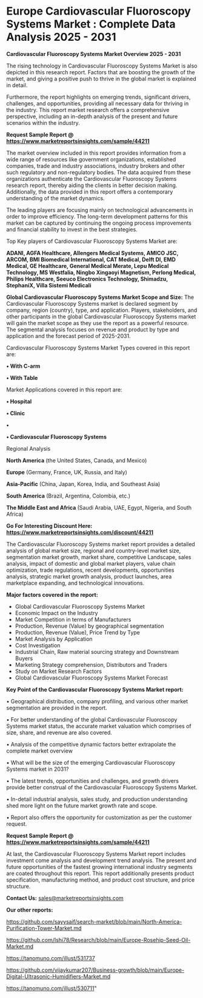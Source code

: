 # Europe Cardiovascular Fluoroscopy Systems Market : Complete Data Analysis 2025 - 2031

<Strong> Cardiovascular Fluoroscopy Systems Market Overview 2025 - 2031</strong>

The rising technology in Cardiovascular Fluoroscopy Systems Market is also depicted in this research report. Factors that are boosting the growth of the market, and giving a positive push to thrive in the global market is explained in detail.

Furthermore, the report highlights on emerging trends, significant drivers, challenges, and opportunities, providing all necessary data for thriving in the industry. This report market research offers a comprehensive perspective, including an in-depth analysis of the present and future scenarios within the industry.

<strong>Request Sample Report @ <a href=https://www.marketreportsinsights.com/sample/44211>https://www.marketreportsinsights.com/sample/44211</a></strong>

The market overview included in this report provides information from a wide range of resources like government organizations, established companies, trade and industry associations, industry brokers and other such regulatory and non-regulatory bodies. The data acquired from these organizations authenticate the Cardiovascular Fluoroscopy Systems research report, thereby aiding the clients in better decision making. Additionally, the data provided in this report offers a contemporary understanding of the market dynamics.

The leading players are focusing mainly on technological advancements in order to improve efficiency. The long-term development patterns for this market can be captured by continuing the ongoing process improvements and financial stability to invest in the best strategies.

Top Key players of Cardiovascular Fluoroscopy Systems Market are:

<strong>ADANI, AGFA Healthcare, Allengers Medical Systems, AMICO JSC, ARCOM, BMI Biomedical International, CAT Medical, Delft DI, EMD Medical, GE Healthcare, General Medical Merate, Lepu Medical Technology, MS Westfalia, Ningbo Xingaoyi Magnetism, Perlong Medical, Philips Healthcare, Seeuco Electronics Technology, Shimadzu, StephaniX, Villa Sistemi Medicali</strong>

<strong><b>Global Cardiovascular Fluoroscopy Systems Market Scope and Size:</b></strong>
The Cardiovascular Fluoroscopy Systems market is declared segment by company, region (country), type, and application. Players, stakeholders, and other participants in the global Cardiovascular Fluoroscopy Systems market will gain the market scope as they use the report as a powerful resource. The segmental analysis focuses on revenue and product by type and application and the forecast period of 2025-2031.

Cardiovascular Fluoroscopy Systems Market Types covered in this report are:

<strong>•  With C-arm

•  With Table</strong>

Market Applications covered in this report are:

<strong>•  Hospital

•  Clinic

•  

•  Cardiovascular Fluoroscopy Systems</strong> 

Regional Analysis

<strong>North America</strong> (the United States, Canada, and Mexico)

<strong>Europe</strong> (Germany, France, UK, Russia, and Italy)

<strong>Asia-Pacific</strong> (China, Japan, Korea, India, and Southeast Asia)

<strong>South America</strong> (Brazil, Argentina, Colombia, etc.)

<strong>The Middle East and Africa</strong> (Saudi Arabia, UAE, Egypt, Nigeria, and South Africa)

<strong>Go For Interesting Discount Here: <a href=https://www.marketreportsinsights.com/discount/44211>https://www.marketreportsinsights.com/discount/44211</a></strong>

The Cardiovascular Fluoroscopy Systems market report provides a detailed analysis of global market size, regional and country-level market size, segmentation market growth, market share, competitive Landscape, sales analysis, impact of domestic and global market players, value chain optimization, trade regulations, recent developments, opportunities analysis, strategic market growth analysis, product launches, area marketplace expanding, and technological innovations.

<strong><b>Major factors covered in the report:</b></strong>
<ul>
  <li>Global Cardiovascular Fluoroscopy Systems Market </li>
  <li>Economic Impact on the Industry</li>
  <li>Market Competition in terms of Manufacturers</li>
  <li>Production, Revenue (Value) by geographical segmentation</li>
  <li>Production, Revenue (Value), Price Trend by Type</li>
  <li>Market Analysis by Application</li>
  <li>Cost Investigation</li>
  <li>Industrial Chain, Raw material sourcing strategy and Downstream Buyers</li>
  <li>Marketing Strategy comprehension, Distributors and Traders</li>
  <li>Study on Market Research Factors</li>
  <li>Global Cardiovascular Fluoroscopy Systems Market Forecast</li>
</ul>

<strong><b>Key Point of the Cardiovascular Fluoroscopy Systems Market report:</b></strong>

• Geographical distribution, company profiling, and various other market segmentation are provided in the report.

• For better understanding of the global Cardiovascular Fluoroscopy Systems market status, the accurate market valuation which comprises of size, share, and revenue are also covered.

• Analysis of the competitive dynamic factors better extrapolate the complete market overview

• What will be the size of the emerging Cardiovascular Fluoroscopy Systems market in 2031?

• The latest trends, opportunities and challenges, and growth drivers provide better construal of the Cardiovascular Fluoroscopy Systems Market.

• In-detail industrial analysis, sales study, and production understanding shed more light on the future market growth rate and scope.

• Report also offers the opportunity for customization as per the customer request.

<strong>Request Sample Report @ <a href=https://www.marketreportsinsights.com/sample/44211>https://www.marketreportsinsights.com/sample/44211</a></strong>

At last, the Cardiovascular Fluoroscopy Systems Market report includes investment come analysis and development trend analysis. The present and future opportunities of the fastest growing international industry segments are coated throughout this report. This report additionally presents product specification, manufacturing method, and product cost structure, and price structure.

<strong>Contact Us:</strong>
sales@marketreportsinsights.com

<strong>Our other reports:</strong>

<a href=https://github.com/sayysaif/search-market/blob/main/North-America-Purification-Tower-Market.md>https://github.com/sayysaif/search-market/blob/main/North-America-Purification-Tower-Market.md</a>

<a href=https://github.com/Ishi78/Research/blob/main/Europe-Rosehip-Seed-Oil-Market.md>https://github.com/Ishi78/Research/blob/main/Europe-Rosehip-Seed-Oil-Market.md</a>

<a href=https://tanomuno.com/illust/531737>https://tanomuno.com/illust/531737</a>

<a href=https://github.com/vijaykumar207/Business-growth/blob/main/Europe-Digital-Ultrasonic-Humidifiers-Market.md>https://github.com/vijaykumar207/Business-growth/blob/main/Europe-Digital-Ultrasonic-Humidifiers-Market.md</a>

<a href=https://tanomuno.com/illust/530711>https://tanomuno.com/illust/530711</a>"
